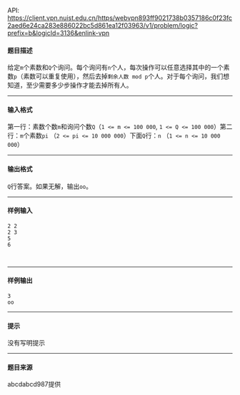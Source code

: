 API: https://client.vpn.nuist.edu.cn/https/webvpn893ff9021738b0357186c0f23fc2aed6e24ca283e886022bc5d861ea12f03963/v1/problem/logic?prefix=b&logicId=3136&enlink-vpn

#### 题目描述

给定`m`个素数和`Q`个询问。每个询问有`n`个人，每次操作可以任意选择其中的一个素数`p`（素数可以重复使用），然后去掉`剩余人数 mod p`个人。对于每个询问，我们想知道，至少需要多少步操作才能去掉所有人。

---

#### 输入格式

第一行：素数个数`m`和询问个数`Q`（`1 <= m <= 100 000`, `1 <= Q <= 100 000`）第二行：`m`个素数`pi` （`2 <= pi <= 10 000 000`）下面`Q`行：`n` （`1 <= n <= 10 000 000`）

---

#### 输出格式

`Q`行答案。如果无解，输出`oo`。

---

#### 样例输入
```
2 2
2 3
5
6



```

---

#### 样例输出
```
3
oo

```

---

#### 提示

没有写明提示

---

#### 题目来源

abcdabcd987提供